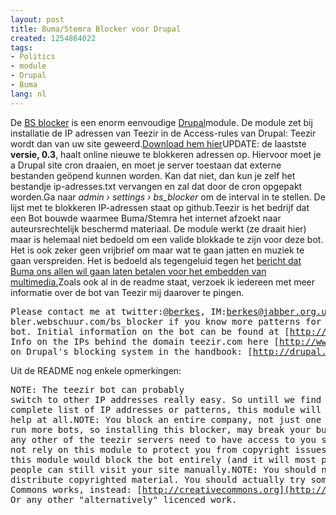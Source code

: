 ```yaml
---
layout: post
title: Buma/Stemra Blocker voor Drupal
created: 1254864022
tags:
- Politics
- module
- Drupal
- Buma
lang: nl
---
```

De [BS blocker](http://github.com/berkes/BS-Blocker) is een enorm eenvoudige [Drupal](drupal.nl)module. De module zet bij installatie de IP adressen van Teezir in de Access-rules van Drupal: Teezir wordt dan van uw site geweerd.[Download hem hier](http://github.com/berkes/BS-Blocker/downloads)UPDATE: de laastste **versie, 0.3**, haalt online nieuwe te blokkeren adressen op. Hiervoor moet je a Drupal site cron draaien, en moet je server toestaan dat externe bestanden geöpend kunnen worden. Kan dat niet, dan kun je zelf het bestandje ip-adresses.txt vervangen en zal dat door de cron opgepakt worden.Ga naar _admin › settings › bs_blocker_ om de interval in te stellen. De lijst met te blokkeren IP-adressen staat <ha href="http://github.com/berkes/BS-Blocker/tree/ip-list">op github.Teezir is het bedrijf dat een Bot bouwde waarmee Buma/Stemra het internet afzoekt naar auteursrechtelijk beschermd materiaal. De module werkt (ze draait hier) maar is helemaal niet bedoeld om een valide blokkade te zijn voor deze bot. Het is ook zeker geen vrijbrief om maar wat te gaan jatten en muziek te gaan verspreiden. Het is bedoeld als tegengeluid tegen het [bericht dat Buma ons allen wil gaan laten betalen voor het embedden van multimedia.](http://www.marcoraaphorst.nl/2009/10/01/buma-gaat-je-laten-betalen-voor-youtube-embedding/)Zoals ook al in de readme staat, verzoek ik iedereen met meer informatie over de bot van Teezir mij daarover te pingen.<pre>Please contact me at twitter:[@berkes](http://twitter.com/berkes), IM:berkes@jabber.org.uk or on bler.webschuur.com/bs_blocker if you know more patterns for the Teezir bot.        Initial information on the bot can be found at [http://www.teezir.com/?tabid=81](http://www.teezir.com/?tabid=81)        Info on the IPs behind the domain teezir.com here [http://www.robtex.com/ip/77.243.161.175.html](http://www.robtex.com/ip/77.243.161.175.html)Info on Drupal's blocking system in the handbook: [http://drupal.org/getting-started/6/admin/user/rules](http://drupal.org/getting-started/6/admin/user/rules)</pre>Uit de README nog enkele opmerkingen:<pre>NOTE: The teezir bot can probably switch to other IP addresses really easy.       So untill we find a more complete list of IP addresses or patterns,       this module will probably not help at all.NOTE: You block an entire company, not just one bot. They run more bots, so installing      this blocker, may break your business if any other of the teezir servers need to       have access to you site.NOTE: Do not rely on this module to protect you from copyright issues. Even íf,       this module would block the bot entirely (and it will most probably not)      people can still visit your site manually.NOTE: You should not steal and distribute copyrighted material. You should       actually try some Creative Commons works, instead: [http://creativecommons.org](http://creativecommons.org).      Or any other "alternatively" licenced work.</pre></ha>
